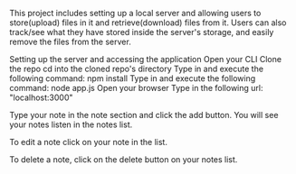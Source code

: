This project includes setting up a local server and allowing users to store(upload) files in it and retrieve(download) files from it. Users can also track/see what they have stored inside the server's storage, and easily remove the files from the server.

Setting up the server and accessing the application Open your CLI Clone the repo cd into the cloned repo's directory Type in and execute the following command: npm install Type in and execute the following command: node app.js Open your browser Type in the following url: "localhost:3000"

Type your note in the note section and click the add button. You will see your notes listen in the notes list.

To edit a note click on your note in the list.

To delete a note, click on the delete button on your notes list. 
